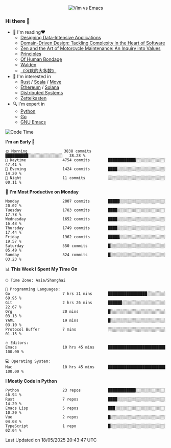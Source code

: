 <p align="center">
    <img src="https://gist.githubusercontent.com/coldnight/e696baffb094e71c96cb302118878eae/raw/40ea5053a6f66cc65f90f437e4173497da225958/banner.gif" alt="Vim vs Emacs" />
</p>

### Hi there 👋

- 📖 I'm reading❤️
    + [Designing Data-Intensive Applications](https://www.oreilly.com/library/view/designing-data-intensive-applications/9781491903063/)
    + [Domain-Driven Design: Tackling Complexity in the Heart of Software](https://www.dddcommunity.org/book/evans_2003/)
    + [Zen and the Art of Motorcycle Maintenance: An Inquiry into Values](https://en.wikipedia.org/wiki/Zen_and_the_Art_of_Motorcycle_Maintenance)
    + [Principles](https://www.principles.com/)
    + [Of Human Bondage](https://en.wikipedia.org/wiki/Of_Human_Bondage)
    + [Walden](https://en.wikipedia.org/wiki/Walden)
    + [《沉默的大多数》](https://en.wikipedia.org/wiki/Silent_majority)
- 🌱 I'm interested in
    + [Rust](https://www.rust-lang.org/) / [Scala](https://www.scala-lang.org/) / [Move](https://github.com/move-language/move/)
    + [Ethereum](https://ethereum.org/en/) / [Solana](https://solana.com/)
	+ [Distributed Systems](https://www.linuxzen.com/notes/topics/20200320174417_%E5%88%86%E5%B8%83%E5%BC%8F/)
	+ [Zettelkasten](https://www.linuxzen.com/notes/notes/20220120080920-slip_box/)
- 🔍 I'm expert in
    + [Python](https://www.python.org/)
    + [Go](https://go.dev/)
    + [GNU Emacs](https://www.gnu.org/software/emacs/)

<!--START_SECTION:waka-->
![Code Time](http://img.shields.io/badge/Code%20Time-3%2C249%20hrs%2041%20mins-blue)

**I'm an Early 🐤** 

```text
🌞 Morning                3838 commits        ██████████░░░░░░░░░░░░░░░   38.28 % 
🌆 Daytime                4754 commits        ████████████░░░░░░░░░░░░░   47.41 % 
🌃 Evening                1424 commits        ████░░░░░░░░░░░░░░░░░░░░░   14.20 % 
🌙 Night                  11 commits          ░░░░░░░░░░░░░░░░░░░░░░░░░   00.11 % 
```
📅 **I'm Most Productive on Monday** 

```text
Monday                   2007 commits        █████░░░░░░░░░░░░░░░░░░░░   20.02 % 
Tuesday                  1783 commits        ████░░░░░░░░░░░░░░░░░░░░░   17.78 % 
Wednesday                1652 commits        ████░░░░░░░░░░░░░░░░░░░░░   16.48 % 
Thursday                 1749 commits        ████░░░░░░░░░░░░░░░░░░░░░   17.44 % 
Friday                   1962 commits        █████░░░░░░░░░░░░░░░░░░░░   19.57 % 
Saturday                 550 commits         █░░░░░░░░░░░░░░░░░░░░░░░░   05.49 % 
Sunday                   324 commits         █░░░░░░░░░░░░░░░░░░░░░░░░   03.23 % 
```


📊 **This Week I Spent My Time On** 

```text
🕑︎ Time Zone: Asia/Shanghai

💬 Programming Languages: 
Go                       7 hrs 31 mins       █████████████████░░░░░░░░   69.95 % 
Git                      2 hrs 26 mins       ██████░░░░░░░░░░░░░░░░░░░   22.67 % 
Org                      20 mins             █░░░░░░░░░░░░░░░░░░░░░░░░   03.13 % 
YAML                     19 mins             █░░░░░░░░░░░░░░░░░░░░░░░░   03.10 % 
Protocol Buffer          7 mins              ░░░░░░░░░░░░░░░░░░░░░░░░░   01.15 % 

🔥 Editors: 
Emacs                    10 hrs 45 mins      █████████████████████████   100.00 % 

💻 Operating System: 
Mac                      10 hrs 45 mins      █████████████████████████   100.00 % 
```

**I Mostly Code in Python** 

```text
Python                   23 repos            ████████████░░░░░░░░░░░░░   46.94 % 
Rust                     7 repos             ████░░░░░░░░░░░░░░░░░░░░░   14.29 % 
Emacs Lisp               5 repos             ███░░░░░░░░░░░░░░░░░░░░░░   10.20 % 
Vue                      2 repos             █░░░░░░░░░░░░░░░░░░░░░░░░   04.08 % 
TypeScript               1 repo              █░░░░░░░░░░░░░░░░░░░░░░░░   02.04 % 
```




 Last Updated on 18/05/2025 20:43:47 UTC
<!--END_SECTION:waka-->
